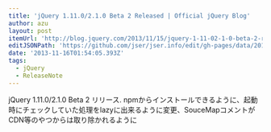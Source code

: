 ```yaml
---
title: 'jQuery 1.11.0/2.1.0 Beta 2 Released | Official jQuery Blog'
author: azu
layout: post
itemUrl: 'http://blog.jquery.com/2013/11/15/jquery-1-11-02-1-0-beta-2-released/'
editJSONPath: 'https://github.com/jser/jser.info/edit/gh-pages/data/2013/11/index.json'
date: '2013-11-16T01:54:05.393Z'
tags:
  - jQuery
  - ReleaseNote
---
```

jQuery 1.11.0/2.1.0 Beta 2 リリース.
npmからインストールできるように、起動時にチェックしていた処理をlazyに出来るように変更、SouceMapコメントがCDN等のやつからは取り除かれるように
